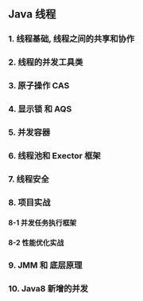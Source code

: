 ## Java 线程
### 1. 线程基础, 线程之间的共享和协作

### 2. 线程的并发工具类

### 3. 原子操作 CAS

### 4. 显示锁 和 AQS

### 5. 并发容器

### 6. 线程池和 Exector 框架

### 7. 线程安全

### 8. 项目实战
#### 8-1 并发任务执行框架
#### 8-2 性能优化实战

### 9. JMM 和 底层原理

### 10. Java8 新增的并发